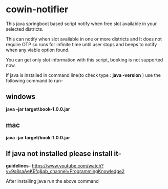 # cowin-notifier
This java springboot based script notify when free slot available in your selected districts. 

This can notify when slot available in one or more districts and It does not require OTP so runs for infinite time until user stops and beeps to notify when any viable option found.

You can get only slot information with this script, booking is not supported now.


If java is installed in command line(to check type : **java -version** ) use the following command to run-

**windows**
-----
**java -jar  target\book-1.0.0.jar**

**mac**
-----
**java -jar  target/book-1.0.0.jar**


If java not installed please install it-
---
**guidelines**- https://www.youtube.com/watch?v=9s8saAeKEfg&ab_channel=ProgrammingKnowledge2

After installing java run the above command

